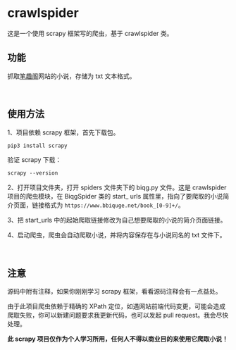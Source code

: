 # crawlspider
这是一个使用 scrapy 框架写的爬虫，基于 crawlspider 类。

## 功能
抓取[笔趣阁](https://www.bbiquge.net/)网站的小说，存储为 txt 文本格式。

<br>

## 使用方法
1、项目依赖 scrapy 框架，首先下载包。
```txt
pip3 install scrapy
```

验证 scrapy 下载：
```txt
scrapy --version
```

2、打开项目文件夹，打开 spiders 文件夹下的 biqg.py 文件。这是 crawlspider 项目的爬虫模块，在 BiqgSpider 类的 start_ urls 属性里，指向了要爬取的小说简介页面，链接格式为 `https://www.bbiquge.net/book_[0-9]+/`。

3、把 start_urls 中的起始爬取链接修改为自己想要爬取的小说的简介页面链接。

4、启动爬虫，爬虫会自动爬取小说，并将内容保存在与小说同名的 txt 文件下。

<br>

## 注意
源码中附有注释，如果你刚刚学习 scrapy 框架，看看源码注释会有一点益处。

由于此项目爬虫依赖于精确的 XPath 定位，如遇网站前端代码变更，可能会造成爬取失败，你可以新建问题要求我更新代码，也可以发起 pull request。我会尽快处理。

**此 scrapy 项目仅作为个人学习所用，任何人不得以商业目的来使用它爬取小说！**